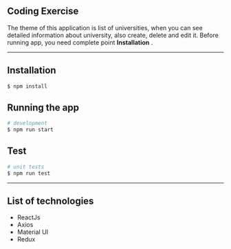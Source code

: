 
## Coding Exercise

The theme of this application is list of universities, when you can see detailed information about university, also create, 
delete and edit it. Before running app, you need complete point **Installation** .
 
____

## Installation
```bash
$ npm install 
```

## Running the app

```bash
# development
$ npm run start
```
## Test

```bash
# unit tests
$ npm run test

```
____

## List of technologies
- ReactJs
- Axios
- Material UI
- Redux
